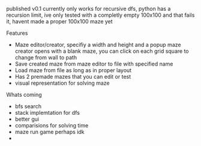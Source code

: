 published v0.1 currently only works for recursive dfs, python has a recursion limit, ive only tested with a completly empty 100x100 and that fails it, havent made a proper 100x100 maze yet

Features 
- Maze editor/creator, specifiy a width and height and a popup maze creator opens with a blank maze, you can click on each grid square to change from wall to path
- Save created maze from maze editor to file with specified name
- Load maze from file as long as in proper layout
- Has 2 premade mazes that you can edit or test
- visual representation for solving maze

Whats coming 
- bfs search
- stack implemtation for dfs
- better gui
- comparisions for solving time
- maze run game perhaps idk
- 
